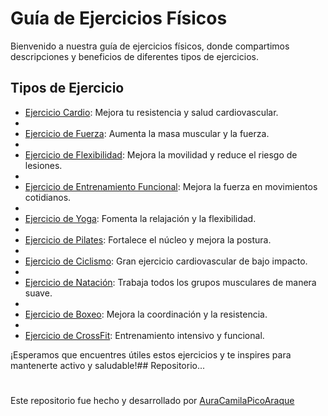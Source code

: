 # Guía de Ejercicios Físicos

Bienvenido a nuestra guía de ejercicios físicos, donde compartimos descripciones y beneficios de diferentes tipos de ejercicios.

## Tipos de Ejercicio

- [Ejercicio Cardio](https://github.com/AuraCamilaPicoAraque/GuiaDeEjercicio_Correccion/blob/master/ejercicios/cardio.md ): Mejora tu resistencia y salud cardiovascular.
- 
- [Ejercicio de Fuerza](https://github.com/AuraCamilaPicoAraque/GuiaDeEjercicio_Correccion/blob/master/ejercicios/fuerza.md ): Aumenta la masa muscular y la fuerza.
- 
- [Ejercicio de Flexibilidad](https://github.com/AuraCamilaPicoAraque/GuiaDeEjercicio_Correccion/blob/master/ejercicios/flexibilidad.md ): Mejora la movilidad y reduce el riesgo de lesiones.
-
- [Ejercicio de Entrenamiento Funcional](https://github.com/AuraCamilaPicoAraque/GuiaDeEjercicio_Correccion/blob/master/ejercicios/entrenamientofuncional.md "entrenamientofuncional.md"): Mejora la fuerza en movimientos cotidianos.
- 
- [Ejercicio de Yoga](https://github.com/AuraCamilaPicoAraque/GuiaDeEjercicios/blob/master/ejercicios/yoga.md "yoga.md"): Fomenta la relajación y la flexibilidad.
- 
- [Ejercicio de Pilates](https://github.com/AuraCamilaPicoAraque/GuiaDeEjercicio_Correccion/blob/master/ejercicios/pilates.md ): Fortalece el núcleo y mejora la postura.
- 
- [Ejercicio de Ciclismo](https://github.com/AuraCamilaPicoAraque/GuiaDeEjercicio_Correccion/blob/master/ejercicios/ciclismo.md ): Gran ejercicio cardiovascular de bajo impacto.
- 
- [Ejercicio de Natación](https://github.com/AuraCamilaPicoAraque/GuiaDeEjercicio_Correccion/blob/master/ejercicios/natacion.md ): Trabaja todos los grupos musculares de manera suave.
- 
- [Ejercicio de Boxeo](https://github.com/AuraCamilaPicoAraque/GuiaDeEjercicio_Correccion/blob/master/ejercicios/boxeo.md ): Mejora la coordinación y la resistencia.
- 
- [Ejercicio de CrossFit](https://github.com/AuraCamilaPicoAraque/GuiaDeEjercicio_Correccion/blob/master/ejercicios/crossfit.md ): Entrenamiento intensivo y funcional.


¡Esperamos que encuentres útiles estos ejercicios y te inspires para mantenerte activo y saludable!## Repositorio...

#

Este repositorio fue hecho y desarrollado por  [AuraCamilaPicoAraque](https://github.com/AuraCamilaPicoAraque)
